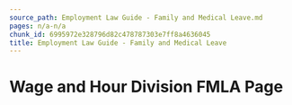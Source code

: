 ```yaml
---
source_path: Employment Law Guide - Family and Medical Leave.md
pages: n/a-n/a
chunk_id: 6995972e328796d82c478787303e7ff8a4636045
title: Employment Law Guide - Family and Medical Leave
---
```

# Wage and Hour Division FMLA Page
